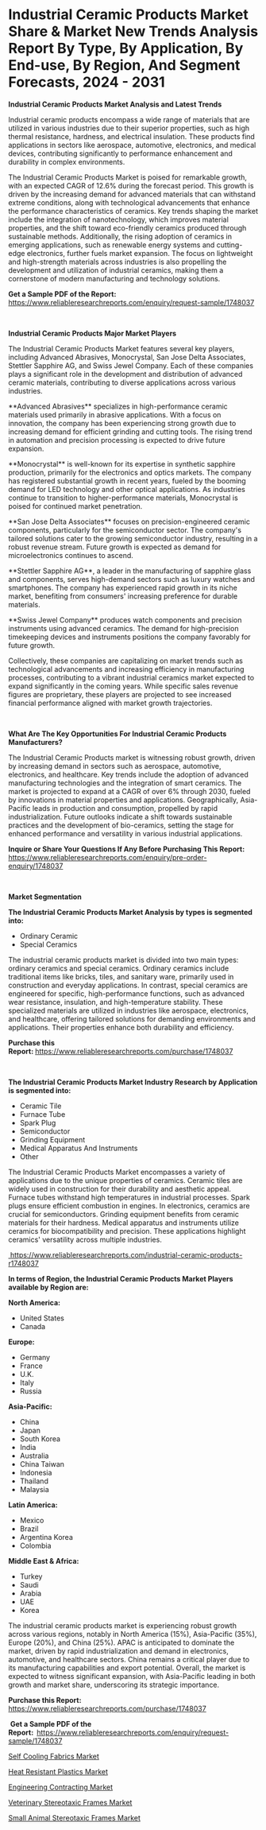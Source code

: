 <p><h1>Industrial Ceramic Products Market Share & Market New Trends Analysis Report By Type, By Application, By End-use, By Region, And Segment Forecasts, 2024 - 2031</h1></p><p><strong>Industrial Ceramic Products Market Analysis and Latest Trends</strong></p>
<p><p>Industrial ceramic products encompass a wide range of materials that are utilized in various industries due to their superior properties, such as high thermal resistance, hardness, and electrical insulation. These products find applications in sectors like aerospace, automotive, electronics, and medical devices, contributing significantly to performance enhancement and durability in complex environments.</p><p>The Industrial Ceramic Products Market is poised for remarkable growth, with an expected CAGR of 12.6% during the forecast period. This growth is driven by the increasing demand for advanced materials that can withstand extreme conditions, along with technological advancements that enhance the performance characteristics of ceramics. Key trends shaping the market include the integration of nanotechnology, which improves material properties, and the shift toward eco-friendly ceramics produced through sustainable methods. Additionally, the rising adoption of ceramics in emerging applications, such as renewable energy systems and cutting-edge electronics, further fuels market expansion. The focus on lightweight and high-strength materials across industries is also propelling the development and utilization of industrial ceramics, making them a cornerstone of modern manufacturing and technology solutions.</p></p>
<p><strong>Get a Sample PDF of the Report:&nbsp;</strong> <a href="https://www.reliableresearchreports.com/enquiry/request-sample/1748037?utm_campaign=37&utm_medium=2&utm_source=Github&utm_content=ia&utm_term=11112024&utm_id=industrial-ceramic-products">https://www.reliableresearchreports.com/enquiry/request-sample/1748037</a></p>
<p>&nbsp;</p>
<p><strong>Industrial Ceramic Products Major Market Players</strong></p>
<p><p>The Industrial Ceramic Products Market features several key players, including Advanced Abrasives, Monocrystal, San Jose Delta Associates, Stettler Sapphire AG, and Swiss Jewel Company. Each of these companies plays a significant role in the development and distribution of advanced ceramic materials, contributing to diverse applications across various industries.</p><p>**Advanced Abrasives** specializes in high-performance ceramic materials used primarily in abrasive applications. With a focus on innovation, the company has been experiencing strong growth due to increasing demand for efficient grinding and cutting tools. The rising trend in automation and precision processing is expected to drive future expansion.</p><p>**Monocrystal** is well-known for its expertise in synthetic sapphire production, primarily for the electronics and optics markets. The company has registered substantial growth in recent years, fueled by the booming demand for LED technology and other optical applications. As industries continue to transition to higher-performance materials, Monocrystal is poised for continued market penetration.</p><p>**San Jose Delta Associates** focuses on precision-engineered ceramic components, particularly for the semiconductor sector. The company's tailored solutions cater to the growing semiconductor industry, resulting in a robust revenue stream. Future growth is expected as demand for microelectronics continues to ascend.</p><p>**Stettler Sapphire AG**, a leader in the manufacturing of sapphire glass and components, serves high-demand sectors such as luxury watches and smartphones. The company has experienced rapid growth in its niche market, benefiting from consumers' increasing preference for durable materials.</p><p>**Swiss Jewel Company** produces watch components and precision instruments using advanced ceramics. The demand for high-precision timekeeping devices and instruments positions the company favorably for future growth.</p><p>Collectively, these companies are capitalizing on market trends such as technological advancements and increasing efficiency in manufacturing processes, contributing to a vibrant industrial ceramics market expected to expand significantly in the coming years. While specific sales revenue figures are proprietary, these players are projected to see increased financial performance aligned with market growth trajectories.</p></p>
<p>&nbsp;</p>
<p><strong>What Are The Key Opportunities For Industrial Ceramic Products Manufacturers?</strong></p>
<p><p>The Industrial Ceramic Products market is witnessing robust growth, driven by increasing demand in sectors such as aerospace, automotive, electronics, and healthcare. Key trends include the adoption of advanced manufacturing technologies and the integration of smart ceramics. The market is projected to expand at a CAGR of over 6% through 2030, fueled by innovations in material properties and applications. Geographically, Asia-Pacific leads in production and consumption, propelled by rapid industrialization. Future outlooks indicate a shift towards sustainable practices and the development of bio-ceramics, setting the stage for enhanced performance and versatility in various industrial applications.</p></p>
<p><strong>Inquire or Share Your Questions If Any Before Purchasing This Report:</strong> <a href="https://www.reliableresearchreports.com/enquiry/pre-order-enquiry/1748037?utm_campaign=37&utm_medium=2&utm_source=Github&utm_content=ia&utm_term=11112024&utm_id=industrial-ceramic-products">https://www.reliableresearchreports.com/enquiry/pre-order-enquiry/1748037</a></p>
<p>&nbsp;</p>
<p><strong>Market Segmentation</strong></p>
<p><strong>The Industrial Ceramic Products Market Analysis by types is segmented into:</strong></p>
<p><ul><li>Ordinary Ceramic</li><li>Special Ceramics</li></ul></p>
<p><p>The industrial ceramic products market is divided into two main types: ordinary ceramics and special ceramics. Ordinary ceramics include traditional items like bricks, tiles, and sanitary ware, primarily used in construction and everyday applications. In contrast, special ceramics are engineered for specific, high-performance functions, such as advanced wear resistance, insulation, and high-temperature stability. These specialized materials are utilized in industries like aerospace, electronics, and healthcare, offering tailored solutions for demanding environments and applications. Their properties enhance both durability and efficiency.</p></p>
<p><strong>Purchase this Report:&nbsp;</strong><a href="https://www.reliableresearchreports.com/purchase/1748037?utm_campaign=37&utm_medium=2&utm_source=Github&utm_content=ia&utm_term=11112024&utm_id=industrial-ceramic-products">https://www.reliableresearchreports.com/purchase/1748037</a></p>
<p>&nbsp;</p>
<p><strong>The Industrial Ceramic Products Market Industry Research by Application is segmented into:</strong></p>
<p><ul><li>Ceramic Tile</li><li>Furnace Tube</li><li>Spark Plug</li><li>Semiconductor</li><li>Grinding Equipment</li><li>Medical Apparatus And Instruments</li><li>Other</li></ul></p>
<p><p>The Industrial Ceramic Products Market encompasses a variety of applications due to the unique properties of ceramics. Ceramic tiles are widely used in construction for their durability and aesthetic appeal. Furnace tubes withstand high temperatures in industrial processes. Spark plugs ensure efficient combustion in engines. In electronics, ceramics are crucial for semiconductors. Grinding equipment benefits from ceramic materials for their hardness. Medical apparatus and instruments utilize ceramics for biocompatibility and precision. These applications highlight ceramics' versatility across multiple industries.</p></p>
<p><a href="https://www.reliableresearchreports.com/industrial-ceramic-products-r1748037?utm_campaign=37&utm_medium=2&utm_source=Github&utm_content=ia&utm_term=11112024&utm_id=industrial-ceramic-products">&nbsp;https://www.reliableresearchreports.com/industrial-ceramic-products-r1748037</a></p>
<p><strong>In terms of Region, the Industrial Ceramic Products Market Players available by Region are:</strong></p>
<p>
    <p> <strong> North America: </strong>
        <ul>
            <li>United States</li>
            <li>Canada</li>
        </ul>
        </p> 
    <p> <strong> Europe: </strong>
        <ul>
            <li>Germany</li>
            <li>France</li>
            <li>U.K.</li>
            <li>Italy</li>
            <li>Russia</li>
        </ul>
        </p> 
    <p> <strong> Asia-Pacific: </strong>
        <ul>
            <li>China</li>
            <li>Japan</li>
            <li>South Korea</li>
            <li>India</li>
            <li>Australia</li>
            <li>China Taiwan</li>
            <li>Indonesia</li>
            <li>Thailand</li>
            <li>Malaysia</li>
        </ul>
        </p> 
    <p> <strong> Latin America: </strong>
        <ul>
            <li>Mexico</li>
            <li>Brazil</li>
            <li>Argentina Korea</li>
            <li>Colombia</li>
        </ul>
        </p> 
    <p> <strong> Middle East & Africa: </strong>
        <ul>
            <li>Turkey</li>
            <li>Saudi</li>
            <li>Arabia</li>
            <li>UAE</li>
            <li>Korea</li>
        </ul>
    </p>
    </p>
<p><p>The industrial ceramic products market is experiencing robust growth across various regions, notably in North America (15%), Asia-Pacific (35%), Europe (20%), and China (25%). APAC is anticipated to dominate the market, driven by rapid industrialization and demand in electronics, automotive, and healthcare sectors. China remains a critical player due to its manufacturing capabilities and export potential. Overall, the market is expected to witness significant expansion, with Asia-Pacific leading in both growth and market share, underscoring its strategic importance.</p></p>
<p><strong>Purchase this Report: </strong><a href="https://www.reliableresearchreports.com/purchase/1748037?utm_campaign=37&utm_medium=2&utm_source=Github&utm_content=ia&utm_term=11112024&utm_id=industrial-ceramic-products">https://www.reliableresearchreports.com/purchase/1748037</a></p>
<p>&nbsp;<strong>Get a Sample PDF of the Report:&nbsp;&nbsp;</strong><a href="https://www.reliableresearchreports.com/enquiry/request-sample/1748037?utm_campaign=37&utm_medium=2&utm_source=Github&utm_content=ia&utm_term=11112024&utm_id=industrial-ceramic-products">https://www.reliableresearchreports.com/enquiry/request-sample/1748037</a></p>
<p><strong></strong></p>
<p><p><a href="https://github.com/ChristianClark406/Market-Research-Report-List-1/blob/main/self-cooling-fabrics-market.md?utm_campaign=37&utm_medium=2&utm_source=Github&utm_content=ia&utm_term=11112024&utm_id=industrial-ceramic-products">Self Cooling Fabrics Market</a></p><p><a href="https://github.com/LacThu1/Market-Research-Report-List-1/blob/main/heat-resistant-plastics-market.md?utm_campaign=37&utm_medium=2&utm_source=Github&utm_content=ia&utm_term=11112024&utm_id=industrial-ceramic-products">Heat Resistant Plastics Market</a></p><p><a href="https://issuu.com/reportprime-2/docs/engineering-contracting-market-size_4d70022511bc82?utm_campaign=37&utm_medium=2&utm_source=Github&utm_content=ia&utm_term=11112024&utm_id=industrial-ceramic-products">Engineering Contracting Market</a></p><p><a href="https://www.linkedin.com/pulse/future-veterinary-stereotaxic-frames-market-global-forecast-trends-s3icc?utm_campaign=37&utm_medium=2&utm_source=Github&utm_content=ia&utm_term=11112024&utm_id=industrial-ceramic-products">Veterinary Stereotaxic Frames Market</a></p><p><a href="https://www.linkedin.com/pulse/global-perspectives-small-animal-stereotaxic-frames-market-mravf?utm_campaign=37&utm_medium=2&utm_source=Github&utm_content=ia&utm_term=11112024&utm_id=industrial-ceramic-products">Small Animal Stereotaxic Frames Market</a></p></p>